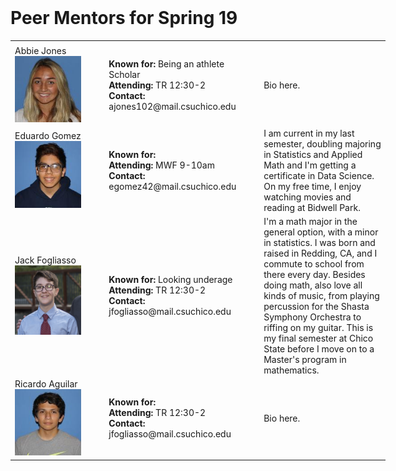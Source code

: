 <br>

# Peer Mentors for Spring 19

<style>
    table {
      table-layout: fixed;
      width: 600px;
    }
</style>
   
<table width="800" cellspacing="20" cellpadding="20">
<tbody>

<tr>
  <td width="200"></td>
  <td width="50"></td>
  <td width="200"></td>
  <td width="50"></td>
  <td width="400"></td>
</tr>
  
<tr></tr>

<tr>
<td>Abbie Jones<img src="mentors/abbie.jpg" alt="" /></td>
<td></td>
<td><strong>Known for: </strong> Being an athlete Scholar <br> 
    <strong>Attending: </strong> TR 12:30-2 <br> 
    <strong>Contact: </strong> ajones102@mail.csuchico.edu <br> </td>
<td></td>
<td>Bio here.</td>
</tr>

<tr></tr>

<tr>
<td>Eduardo Gomez<img src="mentors/eduardo.jpg" alt="" /></td>
<td></td>
<td><strong>Known for: </strong>  <br> 
    <strong>Attending: </strong> MWF 9-10am <br> 
    <strong>Contact: </strong> egomez42@mail.csuchico.edu <br> </td>
<td></td>
<td>I am current in my last semester, doubling majoring in Statistics and Applied Math and I'm getting a certificate in Data Science. On my free time, I enjoy watching movies and reading at Bidwell Park.</td>
</tr>

<tr></tr>

<tr>
<td>Jack Fogliasso<img src="mentors/jack.jpg" alt="" /></td>
<td></td>
<td><strong>Known for: </strong> Looking underage <br> 
    <strong>Attending: </strong> TR 12:30-2 <br> 
    <strong>Contact: </strong> jfogliasso@mail.csuchico.edu <br> </td>
<td></td>
<td>I'm a math major in the general option, with a minor in statistics. I was born and raised in Redding, CA, and I commute to school from there every day. Besides doing math, also love all kinds of music, from playing percussion for the Shasta Symphony Orchestra to riffing on my guitar. This is my final semester at Chico State before I move on to a Master's program in mathematics.</td>
</tr>

<tr></tr>

<tr>
<td>Ricardo Aguilar<img src="mentors/ricardo.jpg" alt="" /></td>
<td></td>
<td><strong>Known for: </strong>  <br> 
    <strong>Attending: </strong> TR 12:30-2 <br> 
    <strong>Contact: </strong> jfogliasso@mail.csuchico.edu <br> </td>
<td></td>
<td>Bio here.</td>
</tr>

</tbody>
</table>
